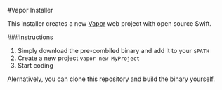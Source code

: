 #Vapor Installer

This installer creates a new [Vapor](https://github.com/tannernelson/vapor) web project with open source Swift.

###Instructions

1. Simply download the pre-combiled binary and add it to your `$PATH`
2. Create a new project `vapor new MyProject`
3. Start coding

Alernatively, you can clone this repository and build the binary yourself.
